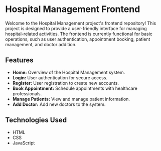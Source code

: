 
# Hospital Management Frontend

Welcome to the Hospital Management project's frontend repository! This project is designed to provide a user-friendly interface for managing hospital-related activities. The frontend is currently functional for basic operations, such as user authentication, appointment booking, patient management, and doctor addition.

## Features

- **Home:** Overview of the Hospital Management system.
- **Login:** User authentication for secure access.
- **Register:** User registration to create new accounts.
- **Book Appointment:** Schedule appointments with healthcare professionals.
- **Manage Patients:** View and manage patient information.
- **Add Doctor:** Add new doctors to the system.


## Technologies Used

- HTML
- CSS
- JavaScript


